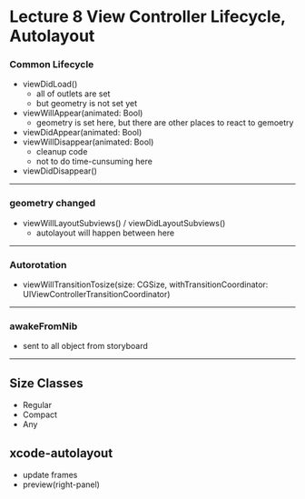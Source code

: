 # Lecture 8 View Controller Lifecycle, Autolayout

### Common Lifecycle
* viewDidLoad()
    * all of outlets are set   
    * but geometry is not set yet
* viewWillAppear(animated: Bool)
    * geometry is set here, but there are other places to react to gemoetry
* viewDidAppear(animated: Bool)
* viewWillDisappear(animated: Bool)
    * cleanup code
    * not to do time-cunsuming here
* viewDidDisappear()

----

### geometry changed
* viewWillLayoutSubviews() / viewDidLayoutSubviews()
    * autolayout will happen between here

----

### Autorotation
* viewWillTransitionTosize(size: CGSize, withTransitionCoordinator: UIViewControllerTransitionCoordinator)

----

### awakeFromNib
* sent to all object from storyboard 

----


## Size Classes

* Regular
* Compact
* Any

## xcode-autolayout
* update frames
* preview(right-panel)